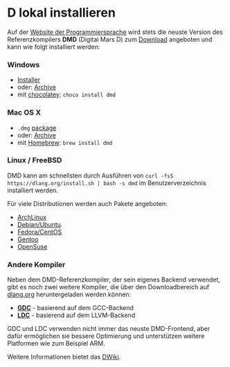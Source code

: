 # D lokal installieren

Auf der [Website der Programmiersprache](https://dlang.org) wird stets die neuste
Version des Referenzkompilers **DMD** (Digital Mars D) zum [Download](http://dlang.org/download.html)
angeboten und kann wie folgt installiert werden:

### Windows

* [Installer](http://downloads.dlang.org/releases/2.x/2.071.0/dmd-2.071.0.exe)
* oder: [Archive](http://downloads.dlang.org/releases/2.x/2.071.0/dmd.2.071.0.windows.7z)
* mit [chocolatey](https://chocolatey.org/packages/dmd): `choco install dmd`

### Mac OS X

* `.dmg` [package](http://downloads.dlang.org/releases/2.x/2.071.0/dmd.2.071.0.dmg)
* oder: [Archive](http://downloads.dlang.org/releases/2.x/2.071.0/dmd.2.071.0.osx.tar.xz)
* mit [Homebrew](http://brew.sh): `brew install dmd`

### Linux / FreeBSD

DMD kann am schnellsten durch Ausführen von `curl -fsS https://dlang.org/install.sh | bash -s dmd`
im Benutzerverzeichnis installiert werden.

Für viele Distributionen werden auch Pakete angeboten:

* [ArchLinux](https://wiki.archlinux.org/index.php/D_(programming_language))
* [Debian/Ubuntu](http://d-apt.sourceforge.net).
* [Fedora/CentOS](http://dlang.org/download.html#dmd)
* [Gentoo](https://wiki.gentoo.org/wiki/Dlang)
* [OpenSuse](http://dlang.org/download.html#dmd)

### Andere Kompiler

Neben dem DMD-Referenzkompiler, der sein eigenes Backend verwendet, gibt es noch
zwei weitere Kompiler, die über den Downloadbereich auf [dlang.org](https://dlang.org)
heruntergeladen werden können:

* [**GDC**](http://gdcproject.org/downloads) - basierend auf dem GCC-Backend
* [**LDC**](https://github.com/ldc-developers/ldc#installation) - basierend auf dem LLVM-Backend

GDC und LDC verwenden nicht immer das neuste DMD-Frontend, aber dafür
ermöglichen sie bessere Optimierung und unterstützen weitere Platformen
wie zum Beispiel ARM.

Weitere Informationen bietet das [DWiki](https://wiki.dlang.org/Compilers).
